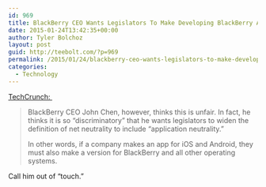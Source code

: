 ```yaml
---
id: 969
title: BlackBerry CEO Wants Legislators To Make Developing BlackBerry Apps Mandatory
date: 2015-01-24T13:42:35+00:00
author: Tyler Bolchoz
layout: post
guid: http://teebolt.com/?p=969
permalink: /2015/01/24/blackberry-ceo-wants-legislators-to-make-developing-blackberry-apps-mandatory/
categories:
  - Technology
---
```

[TechCrunch: ](http://techcrunch.com/2015/01/21/blackberry-wut/ "Blackberry Wut")

> BlackBerry CEO John Chen, however, thinks this is unfair. In fact, he thinks it is so “discriminatory” that he wants legislators to widen the definition of net neutrality to include “application neutrality.”
> 
> In other words, if a company makes an app for iOS and Android, they must also make a version for BlackBerry and all other operating systems.

Call him out of &#8220;touch.&#8221;